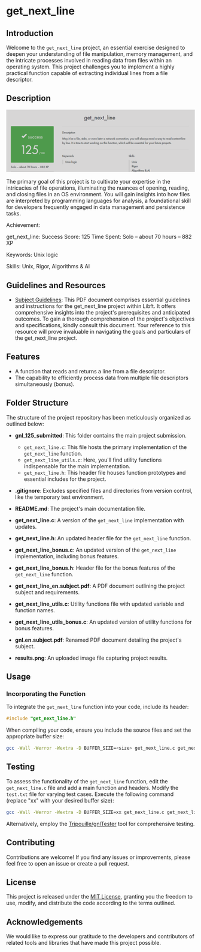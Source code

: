 # get_next_line

## Introduction

Welcome to the `get_next_line` project, an essential exercise designed to deepen your understanding of file manipulation, memory management, and the intricate processes involved in reading data from files within an operating system. This project challenges you to implement a highly practical function capable of extracting individual lines from a file descriptor.

## Description

![Results](results.png)

The primary goal of this project is to cultivate your expertise in the intricacies of file operations, illuminating the nuances of opening, reading, and closing files in an OS environment. You will gain insights into how files are interpreted by programming languages for analysis, a foundational skill for developers frequently engaged in data management and persistence tasks.

Achievement:

get_next_line: Success
Score: 125
Time Spent: Solo – about 70 hours – 882 XP

Keywords: Unix logic

Skills: Unix, Rigor, Algorithms & AI

## Guidelines and Resources

- [Subject Guidelines](gnl.en.subject.pdf): This PDF document comprises essential guidelines and instructions for the get_next_line project within Libft. It offers comprehensive insights into the project's prerequisites and anticipated outcomes. To gain a thorough comprehension of the project's objectives and specifications, kindly consult this document. Your reference to this resource will prove invaluable in navigating the goals and particulars of the get_next_line project.

## Features

- A function that reads and returns a line from a file descriptor.
- The capability to efficiently process data from multiple file descriptors simultaneously (bonus).

## Folder Structure

The structure of the project repository has been meticulously organized as outlined below:

- **gnl_125_submitted**: This folder contains the main project submission.
  - `get_next_line.c`: This file hosts the primary implementation of the `get_next_line` function.
  - `get_next_line_utils.c`: Here, you'll find utility functions indispensable for the main implementation.
  - `get_next_line.h`: This header file houses function prototypes and essential includes for the project.

- **.gitignore**: Excludes specified files and directories from version control, like the temporary test environment.
- **README.md**: The project's main documentation file.
- **get_next_line.c**: A version of the `get_next_line` implementation with updates.
- **get_next_line.h**: An updated header file for the `get_next_line` function.
- **get_next_line_bonus.c**: An updated version of the `get_next_line` implementation, including bonus features.
- **get_next_line_bonus.h**: Header file for the bonus features of the `get_next_line` function.
- **get_next_line_en.subject.pdf**: A PDF document outlining the project subject and requirements.
- **get_next_line_utils.c**: Utility functions file with updated variable and function names.
- **get_next_line_utils_bonus.c**: An updated version of utility functions for bonus features.
- **gnl.en.subject.pdf**: Renamed PDF document detailing the project's subject.
- **results.png**: An uploaded image file capturing project results.

## Usage

### Incorporating the Function

To integrate the `get_next_line` function into your code, include its header:

```c
#include "get_next_line.h"
```

When compiling your code, ensure you include the source files and set the appropriate buffer size:

```sh
gcc -Wall -Werror -Wextra -D BUFFER_SIZE=<size> get_next_line.c get_next_line_utils.c
```

## Testing

To assess the functionality of the `get_next_line` function, edit the `get_next_line.c` file and add a main function and headers. Modify the `test.txt` file for varying test cases. Execute the following command (replace "xx" with your desired buffer size):

```sh
gcc -Wall -Werror -Wextra -D BUFFER_SIZE=xx get_next_line.c get_next_line_utils.c && ./a.out
```

Alternatively, employ the [Tripouille/gnlTester](https://github.com/Tripouille/gnlTester) tool for comprehensive testing.

## Contributing

Contributions are welcome! If you find any issues or improvements, please feel free to open an issue or create a pull request.

## License

This project is released under the [MIT License](LICENSE), granting you the freedom to use, modify, and distribute the code according to the terms outlined.

## Acknowledgements

We would like to express our gratitude to the developers and contributors of related tools and libraries that have made this project possible.
